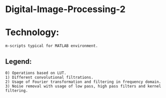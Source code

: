 # Digital-Image-Processing-2

# Technology:
```
m-scripts typical for MATLAB environment.
```

## Legend:
```
0) Operations based on LUT.
1) Different convolutional filtrations.
2) Usage of Fourier transformation and filtering in frequency domain.
3) Noise removal with usage of low pass, high pass filters and kernel filtering.
```